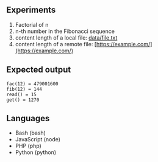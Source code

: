 ## Experiments

1. Factorial of n
2. n-th number in the Fibonacci sequence
3. content length of a local file: [data/file.txt](data/file.txt)
4. content length of a remote file: [https://example.com/](https://example.com/)

## Expected output

```
fac(12) = 479001600
fib(12) = 144
read() = 15
get() = 1270
```

## Languages

- Bash (bash)
- JavaScript (node)
- PHP (php)
- Python (python)
